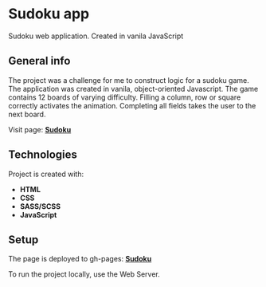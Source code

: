 # Sudoku app

Sudoku web application. Created in vanila JavaScript

## General info

The project was a challenge for me to construct logic for a sudoku game. The application was created in vanila, object-oriented Javascript. The game contains 12 boards of varying difficulty. Filling a column, row or square correctly activates the animation. Completing all fields takes the user to the next board.

Visit page: **[Sudoku](https://grzegorzwirtek.github.io/sudoku/)**

## Technologies

Project is created with:

- **HTML**
- **CSS**
- **SASS/SCSS**
- **JavaScript**

## Setup

The page is deployed to gh-pages: **[Sudoku](https://grzegorzwirtek.github.io/sudoku/)**

To run the project locally, use the Web Server.
